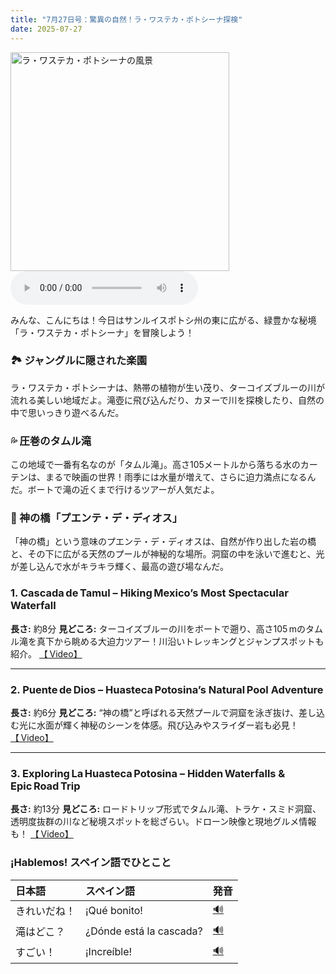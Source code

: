```yaml
---
title: "7月27日号：驚異の自然！ラ・ワステカ・ポトシーナ探検"
date: 2025-07-27
---
```


<img src="/mexico-articles/assets/2025-07-27-comic.png" alt="ラ・ワステカ・ポトシーナの風景" width="350" />

<audio controls>
  <source src="/mexico-articles/assets/2025-07-27-sound.wav" type="audio/wav">
  お使いのブラウザはオーディオ要素をサポートしていません。
</audio>

みんな、こんにちは！今日はサンルイスポトシ州の東に広がる、緑豊かな秘境「ラ・ワステカ・ポトシーナ」を冒険しよう！

### 🏞️ ジャングルに隠された楽園

ラ・ワステカ・ポトシーナは、熱帯の植物が生い茂り、ターコイズブルーの川が流れる美しい地域だよ。滝壺に飛び込んだり、カヌーで川を探検したり、自然の中で思いっきり遊べるんだ。

### 💦 圧巻のタムル滝

この地域で一番有名なのが「タムル滝」。高さ105メートルから落ちる水のカーテンは、まるで映画の世界！雨季には水量が増えて、さらに迫力満点になるんだ。ボートで滝の近くまで行けるツアーが人気だよ。

### 💎 神の橋「プエンテ・デ・ディオス」

「神の橋」という意味のプエンテ・デ・ディオスは、自然が作り出した岩の橋と、その下に広がる天然のプールが神秘的な場所。洞窟の中を泳いで進むと、光が差し込んで水がキラキラ輝く、最高の遊び場なんだ。

### 1. **Cascada de Tamul – Hiking Mexico’s Most Spectacular Waterfall**

**長さ:** 約8分
**見どころ:** ターコイズブルーの川をボートで遡り、高さ105 mのタムル滝を真下から眺める大迫力ツアー！川沿いトレッキングとジャンプスポットも紹介。
[【 Video】](https://www.youtube.com/watch?v=CECdGeLlYjc)

---

### 2. **Puente de Dios – Huasteca Potosina’s Natural Pool Adventure**

**長さ:** 約6分
**見どころ:** “神の橋”と呼ばれる天然プールで洞窟を泳ぎ抜け、差し込む光に水面が輝く神秘のシーンを体感。飛び込みやスライダー岩も必見！
[【 Video】](https://www.youtube.com/watch?v=EO5i2wkB4Bs)

---

### 3. **Exploring La Huasteca Potosina – Hidden Waterfalls & Epic Road Trip**

**長さ:** 約13分
**見どころ:** ロードトリップ形式でタムル滝、トラケ・スミド洞窟、透明度抜群の川など秘境スポットを総ざらい。ドローン映像と現地グルメ情報も！
[【 Video】](https://www.youtube.com/watch?v=-fveRR_qkxY)

### ¡Hablemos! スペイン語でひとこと

| 日本語 | スペイン語 | 発音 |
|:---|:---|:---|
| きれいだね！ | ¡Qué bonito! | <a href="https://www.spanishdict.com/pronunciation/qu%C3%A9%20bonito" target="_blank">🔊</a> |
| 滝はどこ？ | ¿Dónde está la cascada? | <a href="https://www.spanishdict.com/pronunciation/d%C3%B3nde%20est%C3%A1%20la%20cascada" target="_blank">🔊</a> |
| すごい！ | ¡Increíble! | <a href="https://www.spanishdict.com/pronunciation/incre%C3%ADble" target="_blank">🔊</a> |
